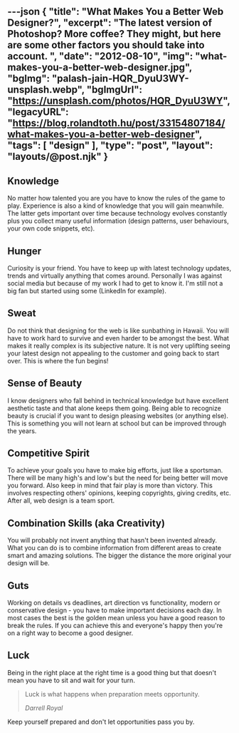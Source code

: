 ---json
{
    "title": "What Makes You a Better Web Designer?",
    "excerpt": "The latest version of Photoshop? More coffee? They might, but here are some other factors you should take into account. ",
    "date": "2012-08-10",
    "img": "what-makes-you-a-better-web-designer.jpg",
    "bgImg": "palash-jain-HQR_DyuU3WY-unsplash.webp",
    "bgImgUrl": "https://unsplash.com/photos/HQR_DyuU3WY",
    "legacyURL": "https://blog.rolandtoth.hu/post/33154807184/what-makes-you-a-better-web-designer",
    "tags": [
        "design"
    ],
    "type": "post",
    "layout": "layouts/@post.njk"
}
---

## Knowledge
No matter how talented you are you have to know the rules of the game to play. Experience is also a kind of knowledge that you will gain meanwhile. The latter gets important over time because technology evolves constantly plus you collect many useful information (design patterns, user behaviours, your own code snippets, etc).

## Hunger

Curiosity is your friend. You have to keep up with latest technology updates, trends and virtually anything that comes around. Personally I was against social media but because of my work I had to get to know it. I'm still not a big fan but started using some (LinkedIn for example).

## Sweat

Do not think that designing for the web is like sunbathing in Hawaii. You will have to work hard to survive and even harder to be amongst the best. What makes it really complex is its subjective nature. It is not very uplifting seeing your latest design not appealing to the customer and going back to start over. This is where the fun begins!

## Sense of Beauty

I know designers who fall behind in technical knowledge but have excellent aesthetic taste and that alone keeps them going. Being able to recognize beauty is crucial if you want to design pleasing websites (or anything else). This is something you will not learn at school but can be improved through the years.

## Competitive Spirit

To achieve your goals you have to make big efforts, just like a sportsman. There will be many high's and low's but the need for being better will move you forward. 
Also keep in mind that fair play is more than victory. This involves respecting others' opinions, keeping copyrights, giving credits, etc. After all, web design is a team sport.

## Combination Skills (aka Creativity)

You will probably not invent anything that hasn't been invented already. What you can do is to combine information from different areas to create smart and amazing solutions. The bigger the distance the more original your design will be.

## Guts

Working on details vs deadlines, art direction vs functionality, modern or conservative design - you have to make important decisions each day. In most cases the best is the golden mean unless you have a good reason to break the rules. If you can achieve this and everyone's happy then you're on a right way to become a good designer.

## Luck

Being in the right place at the right time is a good thing but that doesn't mean you have to sit and wait for your turn.

> Luck is what happens when preparation meets opportunity.
>
> <cite>Darrell Royal</cite>

Keep yourself prepared and don't let opportunities pass you by.